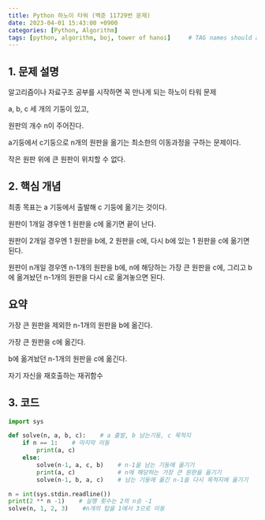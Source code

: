 ```yaml
---
title: Python 하노이 타워 (백준 11729번 문제)
date: 2023-04-01 15:43:00 +0900
categories: [Python, Algorithm]
tags: [python, algorithm, boj, tower of hanoi]     # TAG names should always be lowercase
---
```


## 1. 문제 설명

알고리즘이나 자료구조 공부를 시작하면 꼭 만나게 되는 하노이 타워 문제

a, b, c 세 개의 기둥이 있고,

원판의 개수 n이 주어진다.

a기둥에서 c기둥으로 n개의 원판을 옮기는 최소한의 이동과정을 구하는 문제이다.

작은 원판 위에 큰 원판이 위치할 수 없다.

## 2. 핵심 개념

최종 목표는 a 기둥에서 출발해 c 기둥에 옮기는 것이다.

원판이 1개일 경우엔 1 원판을 c에 옮기면 끝이 난다.

원판이 2개일 경우엔 1 원판을 b에, 2 원판을 c에, 다시 b에 있는 1 원판을 c에 옮기면 된다.

원판이 n개일 경우엔 n-1개의 원판을 b에, n에 해당하는 가장 큰 원판을 c에, 그리고 b에 옮겨놨던 n-1개의 원판을 다시 c로 옮겨놓으면 된다.

## 요약

가장 큰 원판을 제외한 n-1개의 원판을 b에 옮긴다.

가장 큰 원판을 c에 옮긴다.

b에 옮겨놨던 n-1개의 원판을 c에 옮긴다.

자기 자신을 재호출하는 재귀함수

## 3. 코드
```python
import sys

def solve(n, a, b, c):    # a 출발, b 남는기둥, c 목적지
    if n == 1:    # 마지막 이동
        print(a, c)
    else:
        solve(n-1, a, c, b)    # n-1을 남는 기둥에 옮기기
        print(a, c)            # n에 해당하는 가장 큰 원판을 옮기기
        solve(n-1, b, a, c)    # 남는 기둥에 옮긴 n-1을 다시 목적지에 옮기기

n = int(sys.stdin.readline())
print(2 ** n -1)    # 실행 횟수는 2의 n승 -1
solve(n, 1, 2, 3)    #n개의 탑을 1에서 3으로 이동
```